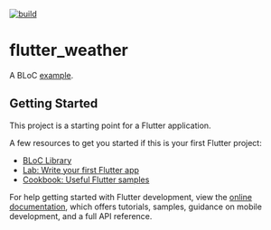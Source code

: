 [![build](https://github.com/felangel/bloc/workflows/build/badge.svg)](https://github.com/felangel/bloc/actions)

# flutter_weather

A BLoC [example](https://bloclibrary.dev/#/flutterweathertutorial).

## Getting Started

This project is a starting point for a Flutter application.

A few resources to get you started if this is your first Flutter project:

- [BLoC Library](https://bloclibrary.dev)
- [Lab: Write your first Flutter app](https://docs.flutter.dev/get-started/codelab)
- [Cookbook: Useful Flutter samples](https://docs.flutter.dev/cookbook)

For help getting started with Flutter development, view the
[online documentation](https://docs.flutter.dev/), which offers tutorials,
samples, guidance on mobile development, and a full API reference.
